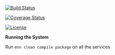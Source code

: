 [![Build Status](https://travis-ci.org/stackroute/boeing-wave3-mashup.svg?branch=master)](https://travis-ci.org/stackroute/boeing-wave3-mashup)

[![Coverage Status](https://coveralls.io/repos/github/stackroute/boeing-wave3-mashup/badge.svg?branch=master)](https://coveralls.io/github/stackroute/boeing-wave3-mashup?branch=master)

[![License](https://img.shields.io/badge/License-Apache%202.0-blue.svg)](https://opensource.org/licenses/Apache-2.0)

****Running the System****

Run ```mvn clean compile package``` on all the services
